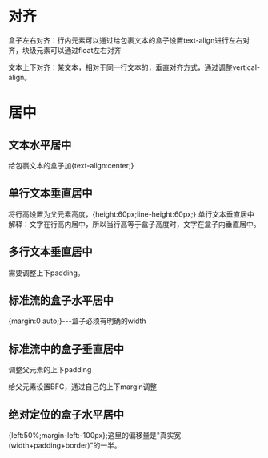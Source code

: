 # 对齐

盒子左右对齐：行内元素可以通过给包裹文本的盒子设置text-align进行左右对齐，块级元素可以通过float左右对齐

文本上下对齐：某文本，相对于同一行文本的，垂直对齐方式，通过调整vertical-align。


# 居中

## 文本水平居中

给包裹文本的盒子加{text-align:center;}

## 单行文本垂直居中

将行高设置为父元素高度，{height:60px;line-height:60px;}
单行文本垂直居中解释：文字在行高内居中，所以当行高等于盒子高度时，文字在盒子内垂直居中。

## 多行文本垂直居中

需要调整上下padding。

## 标准流的盒子水平居中

{margin:0 auto;}---盒子必须有明确的width

## 标准流中的盒子垂直居中

调整父元素的上下padding

给父元素设置BFC，通过自己的上下margin调整

## 绝对定位的盒子水平居中

{left:50%;margin-left:-100px};这里的偏移量是"真实宽(width+padding+border)"的一半。


